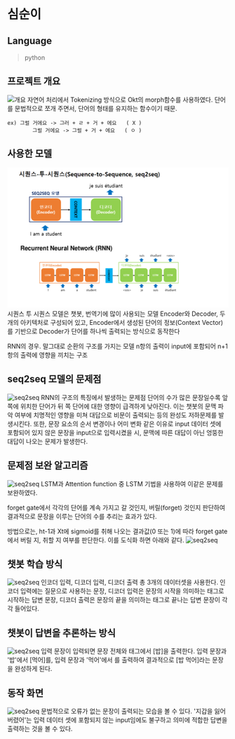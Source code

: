 ﻿# 심순이

## Language
> python


## 프로젝트 개요
![개요](/img_for_README/1.png)
자연어 처리에서 Tokenizing 방식으로 Okt의 morph함수를 사용하였다.
단어를 문법적으로 쪼개 주면서, 단어의 형태를 유지하는 함수이기 때문.
``` 
ex) 그럴 거에요 -> 그러 + ㄹ + 거 + 에요   ( X )
        그럴 거에요 -> 그럴 + 거 + 에요   ( ㅇ ) 
```


## 사용한 모델
![seq2seq](./img_for_README/2.png)
시퀀스 투 시퀀스 모델은 챗봇, 번역기에 많이 사용되는 모델 
Encoder와 Decoder, 두 개의 아키텍처로 구성되어 있고, Encoder에서 생성된 단어의 정보(Context Vector)를 기반으로 Decoder가 단어를 하나씩 출력되는 방식으로 동작한다

RNN의 경우. 말그대로 순환의 구조를 가지는 모델
n항의 출력이 input에 포함되어 n+1항의 출력에 영향을 끼치는 구조


## seq2seq 모델의 문제점
![seq2seq](/img_for_README/3.png)
RNN의 구조의 특징에서 발생하는 문제점
단어의 수가 많은 문장일수록 앞 쪽에 위치한 단어가 뒤 쪽 단어에 대한 영향이 급격하게 낮아진다.
이는 챗봇의 문맥 파악 여부에 치명적인 영향을 미쳐 대답으로 비문이 출력되는 등의 완성도 저하문제를 발생시킨다.
또한, 문장 요소의 순서 변경이나 어미 변화 같은 이유로 input 데이터 셋에 포함되어 있지 않은 문장을 input으로 입력시켰을 시,
문맥에 따른 대답이 아닌 엉뚱한 대답이 나오는 문제가 발생한다.


## 문제점 보완 알고리즘
![seq2seq](/img_for_README/4.png)
LSTM과 Attention function 중 LSTM 기법을 사용하여 이같은 문제를 보완하였다.

forget gate에서 각각의 단어를 계속 가지고 갈 것인지, 버릴(forget) 것인지 판단하여 결과적으로 문장을 이루는 단어의 수를 추리는 효과가 있다.

방법으로는, ht-1과 Xt에 sigmoid를 취해 나오는 결과값(0 또는 1)에 따라 forget gate에서 버릴 지, 취할 지 여부를 판단한다.
이를 도식화 하면 아래와 같다.
![seq2seq](/img_for_README/4-1.png)


## 챗봇 학습 방식
![seq2seq](/img_for_README/5.png)
인코더 입력, 디코더 입력, 디코더 출력 총 3개의 데이터셋을 사용한다.
인코더 입력에는 질문으로 사용하는 문장, 
디코더 입력은 문장의 시작을 의미하는 <START> 태그로 시작하는 답변 문장,
디코더 출력은 문장의 끝을 의미하는 <END> 태그로 끝나는 답변 문장이 각각 들어있다.


## 챗봇이 답변을 추론하는 방식
![seq2seq](/img_for_README/6.png)
입력 문장이 입력되면 문장 전체와 <START> 태그에서 [밥]을 출력한다.
입력 문장과 '밥'에서 [먹어]를,
입력 문장과 '먹어'에서 <END>를 출력하여 결과적으로 [밥 먹어]라는 문장을 완성하게 된다.


## 동작 화면
![seq2seq](/img_for_README/7.png)
문법적으로 오류가 없는 문장이 출력되는 모습을 볼 수 있다.
'지갑을 잃어버렸어'는 입력 데이터 셋에 포함되지 않는 input임에도 불구하고 의미에 적합한 답변을 출력하는 것을 볼 수 있다.